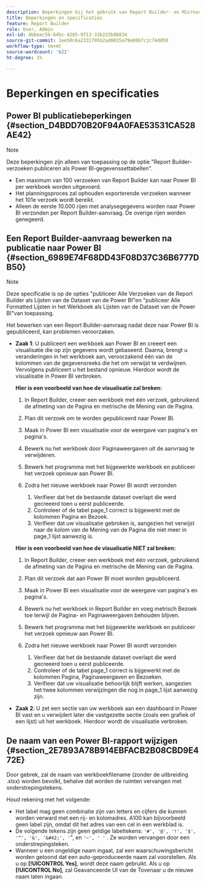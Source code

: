 ```yaml
---
description: Beperkingen bij het gebruik van Report Builder- en Microsoft-Power BI.
title: Beperkingen en specificaties
feature: Report Builder
role: User, Admin
exl-id: 4bbeec5b-64bc-4285-9f13-33b223b88834
source-git-commit: 1ee50c6a2231795b2ad0015a79e09b7c1c74d850
workflow-type: tm+mt
source-wordcount: '622'
ht-degree: 1%

---
```


# Beperkingen en specificaties

## Power BI publicatiebeperkingen {#section_D4BDD70B20F94A0FAE53531CA528AE42}

>[!NOTE]
>
>Deze beperkingen zijn alleen van toepassing op de optie &quot;Report Builder-verzoeken publiceren als Power BI-gegevenssettabellen&quot;.

* Een maximum van 100 verzoeken van Report Builder kan naar Power BI per werkboek worden uitgevoerd.
* Het planningsproces zal ophouden exporterende verzoeken wanneer het 101e verzoek wordt bereikt.
* Alleen de eerste 10.000 rijen met analysegegevens worden naar Power BI verzonden per Report Builder-aanvraag. De overige rijen worden genegeerd.

## Een Report Builder-aanvraag bewerken na publicatie naar Power BI {#section_6989E74F68DD43F08D37C36B6777DB50}

>[!NOTE]
>
>Deze specificatie is op de opties &quot;publiceer Alle Verzoeken van de Report Builder als Lijsten van de Dataset van de Power BI&quot;en &quot;publiceer Alle Formatted Lijsten in het Werkboek als Lijsten van de Dataset van de Power BI&quot;van toepassing.

Het bewerken van een Report Builder-aanvraag nadat deze naar Power BI is gepubliceerd, kan problemen veroorzaken.

* **Zaak 1**: U publiceert een werkboek aan Power BI en creeert een visualisatie die op zijn gegevens wordt gebaseerd. Daarna, brengt u veranderingen in het werkboek aan, veroorzakend één van de kolommen van de gegevensreeks die het om verwijst te verdwijnen. Vervolgens publiceert u het bestand opnieuw. Hierdoor wordt de visualisatie in Power BI verbroken.

   **Hier is een voorbeeld van hoe de visualisatie zal breken:**

   1. In Report Builder, creeer een werkboek met één verzoek, gebruikend de afmeting van de Pagina en metrische de Mening van de Pagina.
   2. Plan dit verzoek om te worden gepubliceerd naar Power BI.
   3. Maak in Power BI een visualisatie voor de weergave van pagina&#39;s en pagina&#39;s.
   4. Bewerk nu het werkboek door Paginaweergaven uit de aanvraag te verwijderen.
   5. Bewerk het programma met het bijgewerkte werkboek en publiceer het verzoek opnieuw aan Power BI.
   6. Zodra het nieuwe werkboek naar Power BI wordt verzonden

      1. Verifieer dat het de bestaande dataset overlapt die werd gecreeerd toen u eerst publiceerde.
      2. Controleer of de tabel page_1 correct is bijgewerkt met de kolommen Pagina en Bezoek.
      3. Verifieer dat uw visualisatie gebroken is, aangezien het verwijst naar de kolom van de Mening van de Pagina die niet meer in page_1 lijst aanwezig is.

   **Hier is een voorbeeld van hoe de visualisatie NIET zal breken:**

   1. In Report Builder, creeer een werkboek met één verzoek, gebruikend de afmeting van de Pagina en metrische de Mening van de Pagina.
   2. Plan dit verzoek dat aan Power BI moet worden gepubliceerd.
   3. Maak in Power BI een visualisatie voor de weergave van pagina&#39;s en pagina&#39;s.
   4. Bewerk nu het werkboek in Report Builder en voeg metrisch Bezoek toe terwijl de Pagina- en Paginaweergaven behouden blijven.
   5. Bewerk het programma met het bijgewerkte werkboek en publiceer het verzoek opnieuw aan Power BI.
   6. Zodra het nieuwe werkboek naar Power BI wordt verzonden

      1. Verifieer dat het de bestaande dataset overlapt die werd gecreeerd toen u eerst publiceerde.
      2. Controleer of de tabel page_1 correct is bijgewerkt met de kolommen Pagina, Paginaweergaven en Bezoeken.
      3. Verifieer dat uw visualisatie behoorlijk blijft werken, aangezien het twee kolommen verwijzingen die nog in page_1 lijst aanwezig zijn.


* **Zaak 2**: U zet een sectie van uw werkboek aan een dashboard in Power BI vast en u verwijdert later die vastgezette sectie (zoals een grafiek of een lijst) uit het werkboek. Hierdoor wordt de visualisatie verbroken.

## De naam van een Power BI-rapport wijzigen {#section_2E7893A78B914EBFACB2B08CBD9E472E}

Door gebrek, zal de naam van werkboekfilename (zonder de uitbreiding .xlsx) worden bevolkt, behalve dat worden de ruimten vervangen met onderstrepingstekens.

Houd rekening met het volgende:

* Het label mag geen combinatie zijn van letters en cijfers die kunnen worden verward met een rij- en kolomadres. A100 kan bijvoorbeeld geen label zijn, omdat dit het adres van een cel in een werkblad is.
* De volgende tekens zijn geen geldige labeltekens: `'#', '@', '!', '$', '^', '&', '&#42;', '`&quot;, en `'~', ' '` . Ze worden vervangen door een onderstrepingsteken.
* Wanneer u een ongeldige naam ingaat, zal een waarschuwingsbericht worden getoond dat een auto-geproduceerde naam zal voorstellen. Als u op **[!UICONTROL Yes]**, wordt deze naam gebruikt. Als u op **[!UICONTROL No]**, zal Geavanceerde UI van de Tovenaar u de nieuwe naam laten ingaan.
